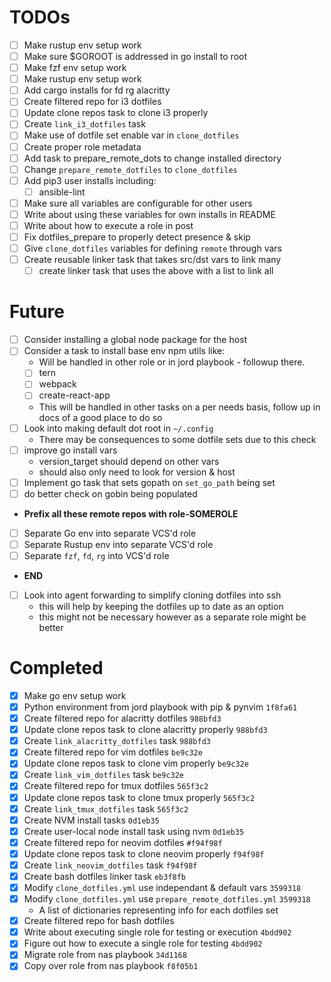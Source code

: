 TODOs
=====

- [ ] Make rustup env setup work
- [ ] Make sure $GOROOT is addressed in go install to root
- [ ] Make fzf env setup work
- [ ] Make rustup env setup work
- [ ] Add cargo installs for fd rg alacritty
- [ ] Create filtered repo for i3 dotfiles
- [ ] Update clone repos task to clone i3 properly
- [ ] Create `link_i3_dotfiles` task
- [ ] Make use of dotfile set enable var in `clone_dotfiles`
- [ ] Create proper role metadata
- [ ] Add task to prepare_remote_dots to change installed directory
- [ ] Change `prepare_remote_dotfiles` to `clone_dotfiles`
- [ ] Add pip3 user installs including:
    - [ ] ansible-lint
- [ ] Make sure all variables are configurable for other users
- [ ] Write about using these variables for own installs in README
- [ ] Write about how to execute a role in post
- [ ] Fix dotfiles_prepare to properly detect presence & skip
- [ ] Give `clone_dotfiles` variables for defining `remote` through vars
- [ ] Create reusable linker task that takes src/dst vars to link many
    - [ ] create linker task that uses the above with a list to link all

Future
======

- [ ] Consider installing a global node package for the host
- [ ] Consider a task to install base env npm utils like:
    - Will be handled in other role or in jord playbook - followup there.
    - [ ] tern
    - [ ] webpack
    - [ ] create-react-app
    - This will be handled in other tasks on a per needs basis, follow up in docs of a good place to do so
- [ ] Look into making default dot root in `~/.config`
    - There may be consequences to some dotfile sets due to this check
- [ ] improve go install vars
    - version_target should depend on other vars
    - should also only need to look for version & host
- [ ] Implement go task that sets gopath on `set_go_path` being set
- [ ] do better check on gobin being populated
- **Prefix all these remote repos with role-SOMEROLE**
- [ ] Separate Go env into separate VCS'd role
- [ ] Separate Rustup env into separate VCS'd role
- [ ] Separate `fzf`, `fd`, `rg` into VCS'd role
- **END**
- [ ] Look into agent forwarding to simplify cloning dotfiles into ssh
  - this will help by keeping the dotfiles up to date as an option
  - this might not be necessary however as a separate role might be better

Completed
=========

- [x] Make go env setup work
- [x] Python environment from jord playbook with pip & pynvim `1f8fa61`
- [x] Create filtered repo for alacritty dotfiles `988bfd3`
- [x] Update clone repos task to clone alacritty properly `988bfd3`
- [x] Create `link_alacritty_dotfiles` task `988bfd3`
- [x] Create filtered repo for vim dotfiles `be9c32e`
- [x] Update clone repos task to clone vim properly `be9c32e`
- [x] Create `link_vim_dotfiles` task `be9c32e`
- [x] Create filtered repo for tmux dotfiles `565f3c2`
- [x] Update clone repos task to clone tmux properly `565f3c2`
- [x] Create `link_tmux_dotfiles` task `565f3c2`
- [x] Create NVM install tasks `0d1eb35`
- [x] Create user-local node install task using nvm `0d1eb35`
- [x] Create filtered repo for neovim dotfiles `#f94f98f`
- [x] Update clone repos task to clone neovim properly `f94f98f`
- [x] Create `link_neovim_dotfiles` task `f94f98f`
- [x] Create bash dotfiles linker task `eb3f8fb`
- [x] Modify `clone_dotfiles.yml` use independant & default vars `3599318`
- [x] Modify `clone_dotfiles.yml` use `prepare_remote_dotfiles.yml` `3599318`
    - A list of dictionaries representing info for each dotfiles set
- [x] Create filtered repo for bash dotfiles
- [x] Write about executing single role for testing or execution `4bdd902`
- [x] Figure out how to execute a single role for testing `4bdd902`
- [x] Migrate role from nas playbook `34d1168`
- [x] Copy over role from nas playbook `f8f05b1`
